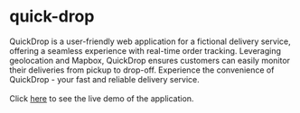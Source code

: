 # quick-drop
QuickDrop is a user-friendly web application for a fictional delivery service, offering a seamless experience with real-time order tracking.
Leveraging geolocation and Mapbox, QuickDrop ensures customers can easily monitor their deliveries from pickup to drop-off.
Experience the convenience of QuickDrop - your fast and reliable delivery service.
<br><br>
Click [here](https://gurlinkaur23.github.io/quick-drop/) to see the live demo of the application.

